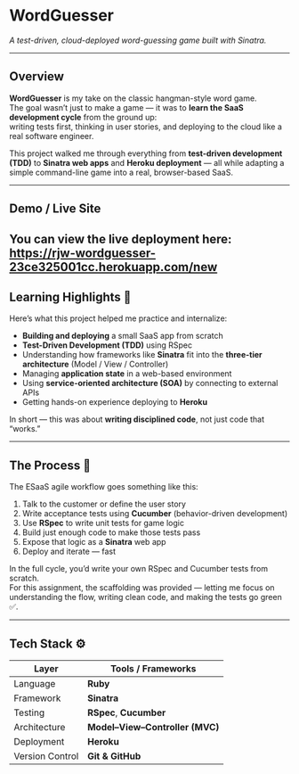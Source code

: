 # WordGuesser 
*A test-driven, cloud-deployed word-guessing game built with Sinatra.*

---

## Overview

**WordGuesser** is my take on the classic hangman-style word game.  
The goal wasn’t just to make a game — it was to **learn the SaaS development cycle** from the ground up:  
writing tests first, thinking in user stories, and deploying to the cloud like a real software engineer.

This project walked me through everything from **test-driven development (TDD)** to **Sinatra web apps** and **Heroku deployment** — all while adapting a simple command-line game into a real, browser-based SaaS.

---

## Demo / Live Site

You can view the live deployment here:  
https://rjw-wordguesser-23ce325001cc.herokuapp.com/new
---

## Learning Highlights 🧠

Here’s what this project helped me practice and internalize:

- **Building and deploying** a small SaaS app from scratch  
- **Test-Driven Development (TDD)** using RSpec  
- Understanding how frameworks like **Sinatra** fit into the **three-tier architecture** (Model / View / Controller)  
- Managing **application state** in a web-based environment  
- Using **service-oriented architecture (SOA)** by connecting to external APIs  
- Getting hands-on experience deploying to **Heroku**

In short — this was about **writing disciplined code**, not just code that “works.”

---

## The Process 🔄

The ESaaS agile workflow goes something like this:

1. Talk to the customer or define the user story  
2. Write acceptance tests using **Cucumber** (behavior-driven development)  
3. Use **RSpec** to write unit tests for game logic  
4. Build just enough code to make those tests pass  
5. Expose that logic as a **Sinatra** web app  
6. Deploy and iterate — fast

In the full cycle, you’d write your own RSpec and Cucumber tests from scratch.  
For this assignment, the scaffolding was provided — letting me focus on understanding the flow, writing clean code, and making the tests go green ✅.

---

## Tech Stack ⚙️

| Layer | Tools / Frameworks |
|---|---|
| Language | **Ruby** |
| Framework | **Sinatra** |
| Testing | **RSpec**, **Cucumber** |
| Architecture | **Model–View–Controller (MVC)** |
| Deployment | **Heroku** |
| Version Control | **Git & GitHub** |
